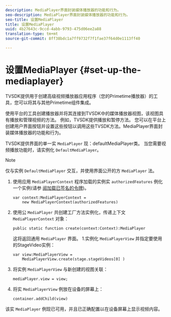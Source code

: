 ```yaml
---
description: MediaPlayer界面封装媒体播放器的功能和行为。
seo-description: MediaPlayer界面封装媒体播放器的功能和行为。
seo-title: 设置MediaPlayer
title: 设置MediaPlayer
uuid: 4b27643c-9ccd-4abb-9793-475d06ee2a88
translation-type: tm+mt
source-git-commit: 8ff38bdc1a7ff9732f7f1fae37f64d0e1113ff40

---
```



# 设置MediaPlayer {#set-up-the-mediaplayer}

TVSDK提供用于创建高级视频播放器应用程序（您的Primetime播放器）的工具，您可以将其与其他Primetime组件集成。

使用平台的工具创建播放器并将其连接到TVSDK中的媒体播放器视图，该视图具有播放和管理视频的方法。 例如，TVSDK提供播放和暂停方法。 您可以在平台上创建用户界面按钮并设置这些按钮以调用这些TVSDK方法。MediaPlayer界面封装媒体播放器的功能和行为。

TVSDK提供界面的单一实 `MediaPlayer` 现：defaultMediaPlayer类。 当您需要视频播放功能时，请实例化 `DefaultMediaPlayer`。

>[!NOTE]
>
>仅与实例 `DefaultMediaPlayer` 交互，并使用界面公开的方 `MediaPlayer` 法。

1. 使用应用 `MediaPlayerContext` 程序加载的实例实 `authorizedFeatures` 例化一个实例(请参 [阅加载已签名的令牌](../../tvsdk-1.4-for-desktop-hls/t-psdk-dhls-1.4-configure/t-psdk-dhls-1.4-get-signed-token.md))。

   ```
   var context:MediaPlayerContext =  
       new MediaPlayerContext(authorizedFeatures)
   ```

1. 使用公 `MediaPlayer` 共创建工厂方法实例化，传递上下文 `MediaPlayerContext` 对象：

   ```
   public static function create(context:Context):MediaPlayer
   ```

   这将返回通用 `MediaPlayer` 界面。 1.实例化 `MediaPlayerView` 并指定要使用的StageVideo实例：

   ```
   var view:MediaPlayerView =  
       MediaPlayerView.create(stage.stageVideos[0] )
   ```

1. 将实例 `MediaPlayerView` 与新创建的视图关联：

   ```
   mediaPlayer.view = view;
   ```

1. 将实 `MediaPlayerView` 例放在设备的屏幕上：

   ```
   container.addChild(view)
   ```

该实 `MediaPlayer` 例现已可用，并且已正确配置以在设备屏幕上显示视频内容。